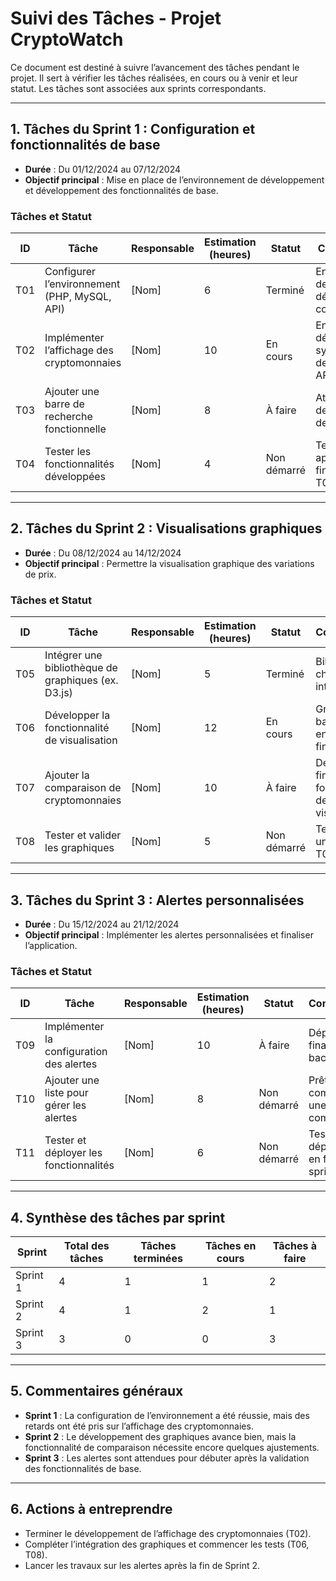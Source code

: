 # Suivi des Tâches - Projet CryptoWatch  

Ce document est destiné à suivre l’avancement des tâches pendant le projet. Il sert à vérifier les tâches réalisées, en cours ou à venir et leur statut. Les tâches sont associées aux sprints correspondants.  

---

## 1. Tâches du Sprint 1 : Configuration et fonctionnalités de base  
- **Durée** : Du 01/12/2024 au 07/12/2024  
- **Objectif principal** : Mise en place de l’environnement de développement et développement des fonctionnalités de base.  

### Tâches et Statut  
| **ID** | **Tâche**                                          | **Responsable**  | **Estimation (heures)** | **Statut**        | **Commentaires**                                 |
|--------|----------------------------------------------------|------------------|-------------------------|-------------------|--------------------------------------------------|
| T01    | Configurer l’environnement (PHP, MySQL, API)      | [Nom]            | 6                       | Terminé           | Environnement de développement configuré.        |
| T02    | Implémenter l’affichage des cryptomonnaies        | [Nom]            | 10                      | En cours          | En développement, synchronisation des données API. |
| T03    | Ajouter une barre de recherche fonctionnelle      | [Nom]            | 8                       | À faire           | Attente de la fin de l’affichage de la liste.     |
| T04    | Tester les fonctionnalités développées            | [Nom]            | 4                       | Non démarré       | Tests à réaliser après la finalisation de T02 et T03. |

---

## 2. Tâches du Sprint 2 : Visualisations graphiques  
- **Durée** : Du 08/12/2024 au 14/12/2024  
- **Objectif principal** : Permettre la visualisation graphique des variations de prix.  

### Tâches et Statut  
| **ID** | **Tâche**                                          | **Responsable**  | **Estimation (heures)** | **Statut**        | **Commentaires**                                 |
|--------|----------------------------------------------------|------------------|-------------------------|-------------------|--------------------------------------------------|
| T05    | Intégrer une bibliothèque de graphiques (ex. D3.js)| [Nom]            | 5                       | Terminé           | Bibliothèque choisie et intégrée.                |
| T06    | Développer la fonctionnalité de visualisation     | [Nom]            | 12                      | En cours          | Graphiques de base en place, encore à finaliser. |
| T07    | Ajouter la comparaison de cryptomonnaies          | [Nom]            | 10                      | À faire           | Dépend de la fin de la fonctionnalité de visualisation. |
| T08    | Tester et valider les graphiques                  | [Nom]            | 5                       | Non démarré       | Tests à faire une fois T06 et T07 terminés.      |

---

## 3. Tâches du Sprint 3 : Alertes personnalisées  
- **Durée** : Du 15/12/2024 au 21/12/2024  
- **Objectif principal** : Implémenter les alertes personnalisées et finaliser l’application.  

### Tâches et Statut  
| **ID** | **Tâche**                                          | **Responsable**  | **Estimation (heures)** | **Statut**        | **Commentaires**                                 |
|--------|----------------------------------------------------|------------------|-------------------------|-------------------|--------------------------------------------------|
| T09    | Implémenter la configuration des alertes          | [Nom]            | 10                      | À faire           | Dépend de la finalisation du backend.            |
| T10    | Ajouter une liste pour gérer les alertes          | [Nom]            | 8                       | Non démarré       | Prête à commencer une fois T09 commencée.        |
| T11    | Tester et déployer les fonctionnalités            | [Nom]            | 6                       | Non démarré       | Tests et déploiement en fin de sprint.           |

---

## 4. Synthèse des tâches par sprint  
| **Sprint**   | **Total des tâches** | **Tâches terminées** | **Tâches en cours** | **Tâches à faire** |
|--------------|----------------------|----------------------|---------------------|--------------------|
| Sprint 1     | 4                    | 1                    | 1                   | 2                  |
| Sprint 2     | 4                    | 1                    | 2                   | 1                  |
| Sprint 3     | 3                    | 0                    | 0                   | 3                  |

---

## 5. Commentaires généraux  
- **Sprint 1** : La configuration de l’environnement a été réussie, mais des retards ont été pris sur l’affichage des cryptomonnaies.  
- **Sprint 2** : Le développement des graphiques avance bien, mais la fonctionnalité de comparaison nécessite encore quelques ajustements.  
- **Sprint 3** : Les alertes sont attendues pour débuter après la validation des fonctionnalités de base.

---

## 6. Actions à entreprendre  
- Terminer le développement de l’affichage des cryptomonnaies (T02).  
- Compléter l’intégration des graphiques et commencer les tests (T06, T08).  
- Lancer les travaux sur les alertes après la fin de Sprint 2.
